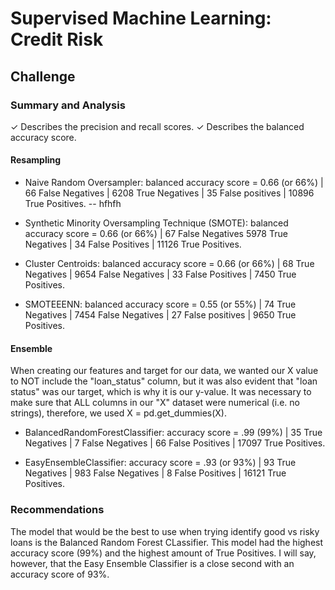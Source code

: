 # Supervised Machine Learning: Credit Risk

## Challenge

### Summary and Analysis
✓ Describes the precision and
recall scores.
✓ Describes the balanced
accuracy score.

#### Resampling

- Naive Random Oversampler: balanced accuracy score = 0.66 (or 66%) | 66 False Negatives | 6208 True Negatives |
35 False positives | 10896 True Positives.
-- hfhfh

- Synthetic Minority Oversampling Technique (SMOTE): balanced accuracy score = 0.66 (or 66%) | 67 False Negatives
5978 True Negatives | 34 False Positives | 11126 True Positives.

- Cluster Centroids: balanced accuracy score = 0.66 (or 66%) | 68 True Negatives | 9654 False Negatives | 
33 False Positives | 7450 True Positives.

- SMOTEEENN: balanced accuracy score = 0.55 (or 55%) | 74 True Negatives | 7454 False Negatives |
27 False positives | 9650 True Positives.



#### Ensemble
When creating our features and target for our data, we wanted our X value to NOT include the "loan_status" column, but it was also evident that "loan status" was our target, which is why it is our y-value. It was necessary to make sure that ALL columns in our "X" dataset were numerical (i.e. no strings), therefore, we used X = pd.get_dummies(X).

- BalancedRandomForestClassifier: accuracy score = .99 (99%) | 35 True Negatives | 7 False Negatives |
66 False Positives | 17097 True Positives.

- EasyEnsembleClassifier: accuracy score = .93 (or 93%) | 93 True Negatives | 983 False Negatives |
8 False Positives | 16121 True Positives.

### Recommendations
The model that would be the best to use when trying identify good vs risky loans is the Balanced Random Forest CLassifier. This model had the highest accuracy score (99%) and the highest amount of True Positives. I will say, however, that the Easy Ensemble Classifier is a close second with an accuracy score of 93%.
